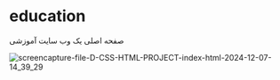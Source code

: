 # education
صفحه اصلی یک وب سایت آموزشی


![screencapture-file-D-CSS-HTML-PROJECT-index-html-2024-12-07-14_39_29](https://github.com/user-attachments/assets/fa280150-9ec3-47ca-b5b5-991040e74afa)
